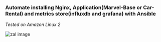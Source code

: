 ### Automate installing Nginx, Application(Marvel-Base or Car-Rental) and metrics store(influxdb and grafana) with Ansible

*Tested on Amazon Linux 2*

![zal image](http://adsk.dydaktyka.jkan.pl/_images/minimum.svg)